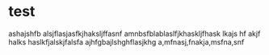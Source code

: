 # test

ashajshfb
alsjflasjasfkjhaksljffasnf amnbsfblablaslfjkhaskljfhask lkajs hf
akjf halks haslkfjalskjfalsfa
ajhfgbajlshghflasjkhg
a,mfnasj,fnakja,msfna,snf
